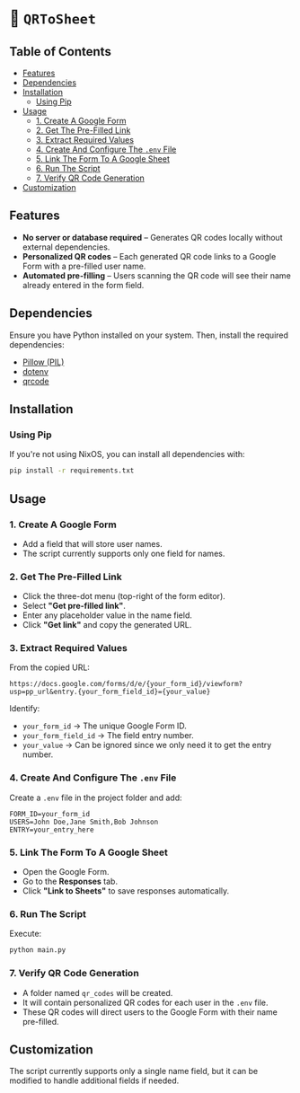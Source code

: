 # 📝️ `QRToSheet` <!-- omit in toc -->

## Table of Contents <!-- omit in toc -->

- [Features](#features)
- [Dependencies](#dependencies)
- [Installation](#installation)
  - [Using Pip](#using-pip)
- [Usage](#usage)
  - [1. Create A Google Form](#1-create-a-google-form)
  - [2. Get The Pre-Filled Link](#2-get-the-pre-filled-link)
  - [3. Extract Required Values](#3-extract-required-values)
  - [4. Create And Configure The `.env` File](#4-create-and-configure-the-env-file)
  - [5. Link The Form To A Google Sheet](#5-link-the-form-to-a-google-sheet)
  - [6. Run The Script](#6-run-the-script)
  - [7. Verify QR Code Generation](#7-verify-qr-code-generation)
- [Customization](#customization)

## Features

- **No server or database required** – Generates QR codes locally without external dependencies.
- **Personalized QR codes** – Each generated QR code links to a Google Form with a pre-filled user name.
- **Automated pre-filling** – Users scanning the QR code will see their name already entered in the form field.

## Dependencies

Ensure you have Python installed on your system. Then, install the required dependencies:

- [Pillow (PIL)](https://pypi.org/project/pillow/)
- [dotenv](https://pypi.org/project/python-dotenv/)
- [qrcode](https://pypi.org/project/qrcode/)

## Installation

### Using Pip

If you're not using NixOS, you can install all dependencies with:

```bash
pip install -r requirements.txt
```

## Usage

### 1. Create A Google Form

- Add a field that will store user names.
- The script currently supports only one field for names.

### 2. Get The Pre-Filled Link

- Click the three-dot menu (top-right of the form editor).
- Select **"Get pre-filled link"**.
- Enter any placeholder value in the name field.
- Click **"Get link"** and copy the generated URL.

### 3. Extract Required Values

From the copied URL:

```
https://docs.google.com/forms/d/e/{your_form_id}/viewform?usp=pp_url&entry.{your_form_field_id}={your_value}
```

Identify:

- `your_form_id` → The unique Google Form ID.
- `your_form_field_id` → The field entry number.
- `your_value` → Can be ignored since we only need it to get the entry number.

### 4. Create And Configure The `.env` File

Create a `.env` file in the project folder and add:

```
FORM_ID=your_form_id
USERS=John Doe,Jane Smith,Bob Johnson
ENTRY=your_entry_here
```

### 5. Link The Form To A Google Sheet

- Open the Google Form.
- Go to the **Responses** tab.
- Click **"Link to Sheets"** to save responses automatically.

### 6. Run The Script

Execute:

```bash
python main.py
```

### 7. Verify QR Code Generation

- A folder named `qr_codes` will be created.
- It will contain personalized QR codes for each user in the `.env` file.
- These QR codes will direct users to the Google Form with their name pre-filled.

## Customization

The script currently supports only a single name field, but it can be modified to handle additional fields if needed.
